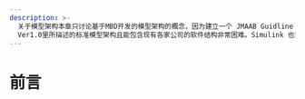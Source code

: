 ```yaml
---
description: >-
  关于模型架构本章只讨论基于MBD开发的模型架构的概念，因为建立一个 JMAAB Guidline
  Ver1.0里所描述的标准模型架构且能包含现有各家公司的软件结构非常困难。Simulink 也提供了各种功能以适用各公司的不同情况。
---
```


# 前言

